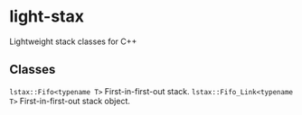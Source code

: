 # light-stax
Lightweight stack classes for C++

## Classes
```lstax::Fifo<typename T>``` First-in-first-out stack.
```lstax::Fifo_Link<typename T>``` First-in-first-out stack object.

